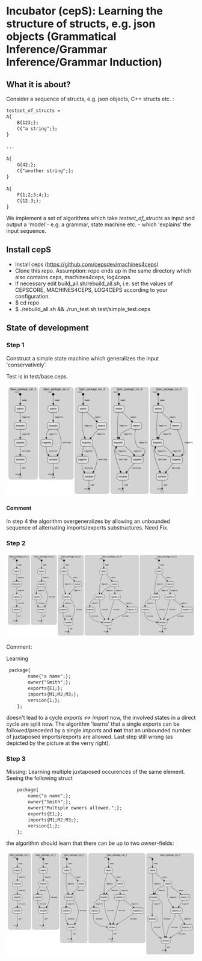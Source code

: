 # Incubator (cepS): Learning the structure of structs, e.g. json objects (Grammatical Inference/Grammar Inference/Grammar Induction)

## What it is about?

Consider a sequence of structs, e.g. json objects, C++ structs etc. :

```
testset_of_structs = 
A{
    B{123;};
    C{"a string";};
}

...

A{
    G{42;};
    C{"another string";};
}

A{
    F{1;2;3;4;};
    C{12.3;};
}
```

We implement a set of algorithms which take  *testset_of_structs* as input and output a 'model'- e.g. a grammar, state machine etc. - which 'explains' the input sequence.


## Install cepS

- Install ceps (https://github.com/cepsdev/machines4ceps)
- Clone this repo. Assumption: repo ends up in the same directory which also contains ceps, machines4ceps, log4ceps.
- If necessary edit build_all.sh/rebuild_all.sh, i.e. set the values of CEPSCORE, MACHINES4CEPS, LOG4CEPS according to your configuration.
- $ cd repo
- $ ./rebuild_all.sh && ./run_test.sh test/simple_test.ceps

## State of development

### Step 1

Construct a simple state machine which generalizes the input 'conservatively'. 

Test is in test/base.ceps.

![](img/status_implementation.png)

#### Comment

In step 4 the algorithm overgeneralizes by allowing an unbounded sequence of alternating imports/exports substructures. Need Fix.

### Step 2

![](img/status_implementation_step2.png)

Comment:

Learning 
```
 package{
        name{"a name";};
        owner{"Smith";};
        exports{E1;};
        imports{M1;M2;M3;};
        version{1;};
    };

```
doesn't lead to a cycle *exports <-> import* now, the involved states in a direct cycle are split now. The algorithm 'learns' that a single *exports* can be followed/preceded by a single *imports* and __not__ that an unbounded number of juxtaposed imports/exports are allowed. Last step still wrong (as depicted by 
the picture at the verry right).

### Step 3

Missing: Learning multiple juxtaposed occurences of the same element. Seeing the following struct

```
    package{
        name{"a name";};
        owner{"Smith";};
        owner{"Multiple owners allowed.";};
        exports{E1;};
        imports{M1;M2;M3;};
        version{1;};
    };
```

the algorithm should learn that there can be up to two *owner*-fields:

![](img/status_implementation3.png)






